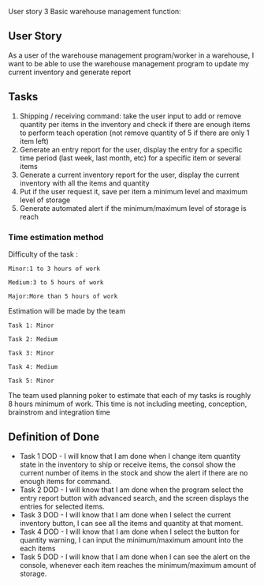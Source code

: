 User story 3 Basic warehouse management function:

## User Story

As a user of the warehouse management program/worker in a warehouse, I want to be able to use the warehouse management program to update my current inventory and generate report

## Tasks


1. Shipping / receiving command:  take the  user input to add or remove quantity per items in the inventory and check if there are enough items to perform teach operation (not remove quantity of 5 if there are only 1 item left)
2. Generate an entry report for the user, display the entry for a specific time period (last week, last month, etc) for a specific item or several items
3. Generate a current inventory report for the user, display the current inventory with all the items and quantity 
4. Put if the user request it, save per item a minimum level and maximum level of storage
5. Generate automated alert if the minimum/maximum level of storage is reach

### Time estimation method

Difficulty of the task :

    Minor:1 to 3 hours of work

    Medium:3 to 5 hours of work

    Major:More than 5 hours of work

Estimation will be made by the team

    Task 1: Minor

    Task 2: Medium

    Task 3: Minor

    Task 4: Medium

    Task 5: Minor

The team used planning poker to estimate that each of my tasks is roughly 8 hours minimum of work.
This time is not including meeting, conception, brainstrom and integration time

## Definition of Done

- Task 1 DOD - I will know that I am done when I change item quantity state in the inventory to ship or receive items, the consol show the current number of items in the stock and show the alert if there are no enough items for command.
- Task 2 DOD - I will know that I am done when the program select the entry report button with advanced search, and the screen displays the entries for selected items.
- Task 3 DOD - I will know that I am done when I select the current inventory button, I can see all the items and quantity at that moment.
- Task 4 DOD - I will know that I am done when I select the button for quantity warning, I can input the minimum/maximum amount into the each items
- Task 5 DOD - I will know that I am done when I can see the alert on the console, whenever each item reaches the minimum/maximum amount of storage.